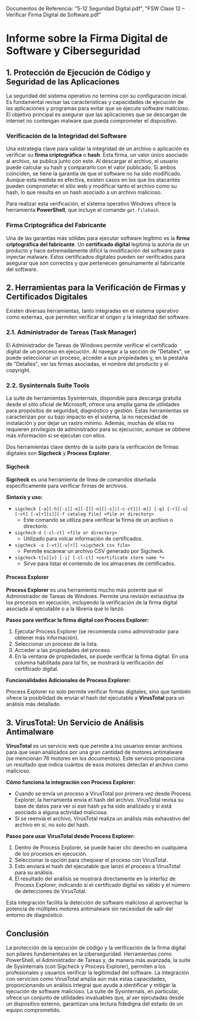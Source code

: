 Documentos de Referencia: "5-12 Seguridad Digital.pdf", "FSW Clase 12 – Verificar Firma Digital de Software.pdf"

# Informe sobre la Firma Digital de Software y Ciberseguridad

## 1. Protección de Ejecución de Código y Seguridad de las Aplicaciones

La seguridad del sistema operativo no termina con su configuración inicial. Es fundamental revisar las características y capacidades de ejecución de las aplicaciones y programas para evitar que se ejecute software malicioso. El objetivo principal es asegurar que las aplicaciones que se descargan de internet no contengan malware que pueda comprometer el dispositivo.

### Verificación de la Integridad del Software

Una estrategia clave para validar la integridad de un archivo o aplicación es verificar su **firma criptográfica** o **hash**. Esta firma, un valor único asociado al archivo, se publica junto con este. Al descargar el archivo, el usuario puede calcular su hash y compararlo con el valor publicado. Si ambos coinciden, se tiene la garantía de que el software no ha sido modificado. Aunque esta medida es efectiva, existen casos en los que los atacantes pueden comprometer el sitio web y modificar tanto el archivo como su hash, lo que resulta en un hash asociado a un archivo malicioso.

Para realizar esta verificación, el sistema operativo Windows ofrece la herramienta **PowerShell**, que incluye el comando `get-filehash`.

### Firma Criptográfica del Fabricante

Una de las garantías más sólidas para ejecutar software legítimo es la **firma criptográfica del fabricante**. Un **certificado digital** legitima la autoría de un producto y hace extremadamente difícil la modificación del software para inyectar malware. Estos certificados digitales pueden ser verificados para asegurar que son correctos y que pertenecen genuinamente al fabricante del software.

## 2. Herramientas para la Verificación de Firmas y Certificados Digitales

Existen diversas herramientas, tanto integradas en el sistema operativo como externas, que permiten verificar el origen y la integridad del software.

### 2.1. Administrador de Tareas (Task Manager)

El Administrador de Tareas de Windows permite verificar el certificado digital de un proceso en ejecución. Al navegar a la sección de "Detalles", se puede seleccionar un proceso, acceder a sus propiedades y, en la pestaña de "Detalles", ver las firmas asociadas, el nombre del producto y el copyright.

### 2.2. Sysinternals Suite Tools

La suite de herramientas Sysinternals, disponible para descarga gratuita desde el sitio oficial de Microsoft, ofrece una amplia gama de utilidades para propósitos de seguridad, diagnóstico y gestión. Estas herramientas se caracterizan por su bajo impacto en el sistema, la no necesidad de instalación y por dejar un rastro mínimo. Además, muchas de ellas no requieren privilegios de administrador para su ejecución, aunque se obtiene más información si se ejecutan con ellos.

Dos herramientas clave dentro de la suite para la verificación de firmas digitales son **Sigcheck** y **Process Explorer**.

#### Sigcheck

**Sigcheck** es una herramienta de línea de comandos diseñada específicamente para verificar firmas de archivos.

**Sintaxis y uso:**

* `sigcheck [-a][-h][-i][-e][-I][-n][[-s]|[-c-ct]|[-m]] [-q] [-r][-u][-vt] [-v[r][s]][-f catalog file] <file or directory>`
    * Este comando se utiliza para verificar la firma de un archivo o directorio.
* `sigcheck-d [-cl-ct] <file or directory>`
    * Utilizado para volcar información de certificados.
* `sigcheck -o [-vt][-v[r]] <sigcheck csv file>`
    * Permite escanear un archivo CSV generado por Sigcheck.
* `sigcheck-t[u][v] [-i] [-cl-ct] <certificate store name *>`
    * Sirve para listar el contenido de los almacenes de certificados.

#### Process Explorer

**Process Explorer** es una herramienta mucho más potente que el Administrador de Tareas de Windows. Permite una revisión exhaustiva de los procesos en ejecución, incluyendo la verificación de la firma digital asociada al ejecutable o a la librería que lo lanzó.

**Pasos para verificar la firma digital con Process Explorer:**

1.  Ejecutar Process Explorer (se recomienda como administrador para obtener más información).
2.  Seleccionar un proceso de la lista.
3.  Acceder a las propiedades del proceso.
4.  En la ventana de propiedades, se puede verificar la firma digital. En una columna habilitada para tal fin, se mostrará la verificación del certificado digital.

**Funcionalidades Adicionales de Process Explorer:**

Process Explorer no solo permite verificar firmas digitales, sino que también ofrece la posibilidad de enviar el hash del ejecutable a **VirusTotal** para un análisis más detallado.

## 3. VirusTotal: Un Servicio de Análisis Antimalware

**VirusTotal** es un servicio web que permite a los usuarios enviar archivos para que sean analizados por una gran cantidad de motores antimalware (se mencionan 76 motores en los documentos). Este servicio proporciona un resultado que indica cuántos de esos motores detectan el archivo como malicioso.

**Cómo funciona la integración con Process Explorer:**

* Cuando se envía un proceso a VirusTotal por primera vez desde Process Explorer, la herramienta envía el hash del archivo. VirusTotal revisa su base de datos para ver si ese hash ya ha sido analizado y si está asociado a alguna actividad maliciosa.
* Si se reenvía el archivo, VirusTotal realiza un análisis más exhaustivo del archivo en sí, no solo del hash.

**Pasos para usar VirusTotal desde Process Explorer:**

1.  Dentro de Process Explorer, se puede hacer clic derecho en cualquiera de los procesos en ejecución.
2.  Seleccionar la opción para chequear el proceso con VirusTotal.
3.  Esto enviará el hash del ejecutable que lanzó el proceso a VirusTotal para su análisis.
4.  El resultado del análisis se mostrará directamente en la interfaz de Process Explorer, indicando si el certificado digital es válido y el número de detecciones de VirusTotal.

Esta integración facilita la detección de software malicioso al aprovechar la potencia de múltiples motores antimalware sin necesidad de salir del entorno de diagnóstico.

## Conclusión

La protección de la ejecución de código y la verificación de la firma digital son pilares fundamentales en la ciberseguridad. Herramientas como PowerShell, el Administrador de Tareas y, de manera más avanzada, la suite de Sysinternals (con Sigcheck y Process Explorer), permiten a los profesionales y usuarios verificar la legitimidad del software. La integración con servicios como VirusTotal amplía aún más estas capacidades, proporcionando un análisis integral que ayuda a identificar y mitigar la ejecución de software malicioso. La suite de Sysinternals, en particular, ofrece un conjunto de utilidades invaluables que, al ser ejecutadas desde un dispositivo externo, garantizan una lectura fidedigna del estado de un equipo comprometido.